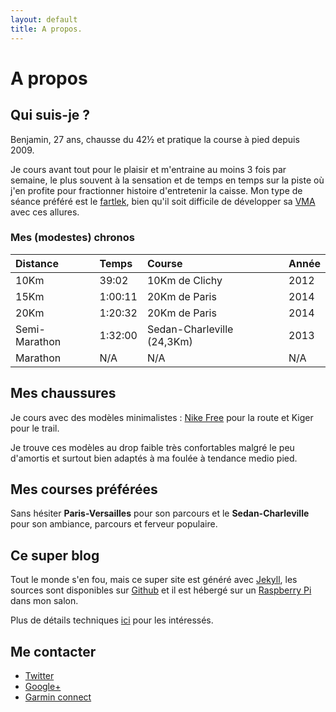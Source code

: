 ```yaml
---
layout: default
title: A propos.
---
```


# A propos

## Qui suis-je ?

Benjamin, 27 ans, chausse du 42½ et pratique la course à pied depuis 2009.

Je cours avant tout pour le plaisir et m'entraine au moins 3 fois par
semaine, le plus souvent à la sensation et de temps en temps sur la piste où
j'en profite pour fractionner histoire d'entretenir la caisse.
Mon type de séance préféré est le [fartlek][1], bien qu'il soit difficile de
développer sa [VMA][2] avec ces allures.

### Mes (modestes) chronos

**Distance**  | **Temps**   | **Course**                    | **Année**
:-------------|:------------|:------------------------------|:--------------
10Km          | 39:02       | 10Km de Clichy                | 2012
15Km          | 1:00:11     | 20Km de Paris                 | 2014
20Km          | 1:20:32     | 20Km de Paris                 | 2014
Semi-Marathon | 1:32:00     | Sedan-Charleville (24,3Km)    | 2013
Marathon      | N/A         | N/A                           | N/A

## Mes chaussures

Je cours avec des modèles minimalistes : [Nike Free][4] pour la route et Kiger
pour le trail.

Je trouve ces modèles au drop faible très confortables malgré le peu d'amortis
et surtout bien adaptés à ma foulée à tendance medio pied.

## Mes courses préférées

Sans hésiter **Paris-Versailles** pour son parcours et le **Sedan-Charleville**
pour son ambiance, parcours et ferveur populaire.

## Ce super blog

Tout le monde s'en fou, mais ce super site est généré avec [Jekyll][8], les
sources sont disponibles sur [Github][9] et il est hébergé sur un
[Raspberry Pi][10] dans mon salon.

Plus de détails techniques [ici][11] pour les intéressés.

## Me contacter

* [Twitter][12]
* [Google+][13]
* [Garmin connect][14]

[1]: http://fr.wikipedia.org/wiki/Fartlek
[2]: http://fr.wikipedia.org/wiki/Vitesse_maximale_a%C3%A9robie
[3]: http://fr.wikipedia.org/wiki/P%C3%A9riostite
[4]: http://www.i-run.fr/recherche.html?nom=nike+free
[5]: http://twitter.com/benjamin_ds
[6]: https://plus.google.com/+BenjaminDosSantos
[7]: http://connect.garmin.com/modern/profile/bdossantos
[8]: http://jekyllrb.com/
[9]: https://github.com/bdossantos/runner.sh
[10]: http://fr.wikipedia.org/wiki/Raspberry_Pi
[11]: /humans.txt
[12]: https://twitter.com/benjamin_ds
[13]: https://plus.google.com/+BenjaminDosSantos
[14]: http://connect.garmin.com/modern/profile/bdossantos
